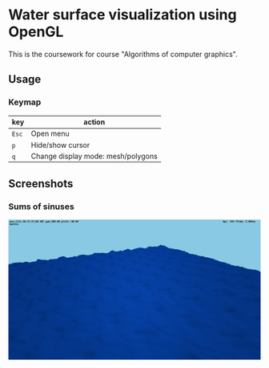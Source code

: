 # Water surface visualization using OpenGL

This is the coursework for course "Algorithms of computer graphics".

## Usage

### Keymap

| key   | action                             |
|-------|------------------------------------|
| `Esc` | Open menu                          |
| `p`   | Hide/show cursor                   |
| `q`   | Change display mode: mesh/polygons |

## Screenshots

### Sums of sinuses

<img src="./docs/image1.png">
